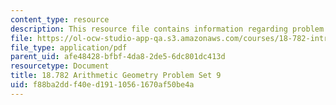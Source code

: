 ```yaml
---
content_type: resource
description: This resource file contains information regarding problem set 9.
file: https://ol-ocw-studio-app-qa.s3.amazonaws.com/courses/18-782-introduction-to-arithmetic-geometry-fall-2013/f88ba2ddf40ed19110561670af50be4a_MIT18_782F13_pset9.pdf
file_type: application/pdf
parent_uid: afe48428-bfbf-4da8-2de5-6dc801dc413d
resourcetype: Document
title: 18.782 Arithmetic Geometry Problem Set 9
uid: f88ba2dd-f40e-d191-1056-1670af50be4a
---
```

